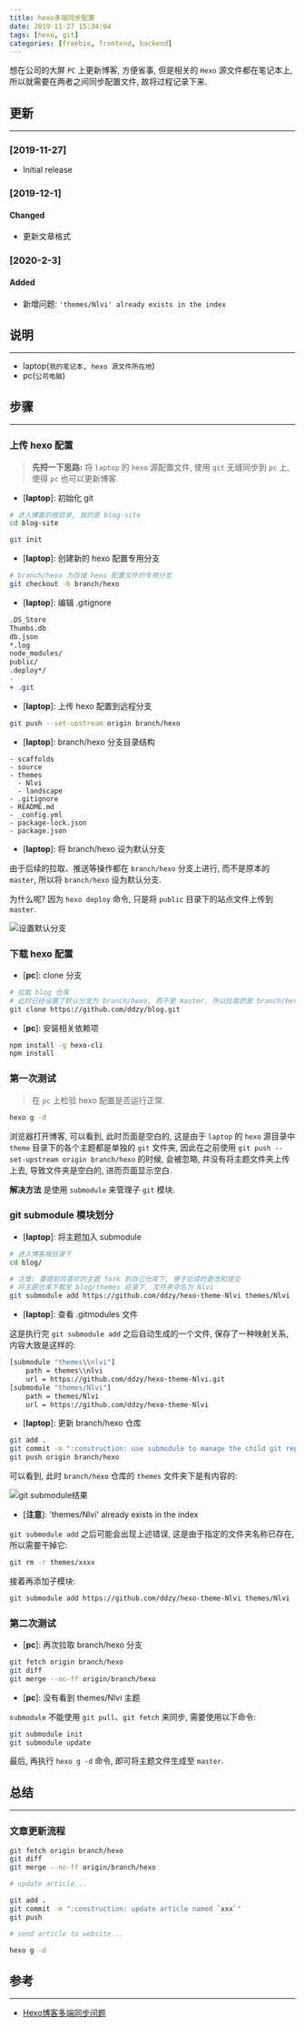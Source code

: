 ```yaml
---
title: hexo多端同步配置
date: 2019-11-27 15:34:04
tags: [hexo, git]
categories: [freebie, frontend, backend]
---
```


想在公司的大屏 `PC` 上更新博客, 方便省事, 但是相关的 `Hexo` 源文件都在笔记本上, 所以就需要在两者之间同步配置文件, 故将过程记录下来.


<!-- more -->


## 更新

------

### [2019-11-27]

- Initial release

### [2019-12-1]

#### Changed

- 更新文章格式

### [2020-2-3]

#### Added

- 新增问题: `'themes/Nlvi' already exists in the index`

## 说明

------

- laptop(`我的笔记本, hexo 源文件所在地`)
- pc(`公司电脑`)

## 步骤

------

### 上传 hexo 配置

> **先捋一下思路:** 将 `laptop` 的 `hexo` 源配置文件, 使用 `git` 无缝同步到 `pc` 上, 使得 `pc` 也可以更新博客.

- \[**laptop**]: 初始化 git

```bash
# 进入博客的根目录, 我的是 blog-site
cd blog-site

git init
```

- \[**laptop**]: 创建新的 hexo 配置专用分支

```bash
# branch/hexo 为存储 hexo 配置文件的专用分支
git checkout -b branch/hexo
```

- \[**laptop**]: 编辑 .gitignore

```diff
.DS_Store
Thumbs.db
db.json
*.log
node_modules/
public/
.deploy*/
-
+ .git
```

- \[**laptop**]: 上传 hexo 配置到远程分支

```bash
git push --set-upstream origin branch/hexo
```

- \[**laptop**]: branch/hexo 分支目录结构

```plain
- scaffolds
- source
- themes
  - Nlvi
  - landscape
- .gitignore
- README.md
- _config.yml
- package-lock.json
- package.json
```

- \[**laptop**]: 将 branch/hexo 设为默认分支

由于后续的拉取、推送等操作都在 `branch/hexo` 分支上进行, 而不是原本的 `master`, 所以将 `branch/hexo` 设为默认分支.

为什么呢? 因为 `hexo deploy` 命令, 只是将 `public` 目录下的站点文件上传到 `master`.

![设置默认分支](https://oos.blog.yyge.top/2019/11/27/hexo%E5%A4%9A%E7%AB%AF%E5%90%8C%E6%AD%A5%E9%85%8D%E7%BD%AE/images/11.png?imageView2/0/q/75|watermark/2/text/6Ziz5ZOl5bCP56uZ/font/5b6u6L2v6ZuF6buR/fontsize/440/fill/IzE4OTBGRg==/dissolve/100/gravity/SouthEast/dx/10/dy/10|imageslim)

### 下载 hexo 配置

- \[**pc**]: clone 分支

```bash
# 拉取 blog 仓库
# 此时已经设置了默认分支为 branch/hexo, 而不是 master, 所以拉取的是 branch/hexo 下的内容
git clone https://github.com/ddzy/blog.git
```

- \[**pc**]: 安装相关依赖项

```bash
npm install -g hexo-cli
npm install
```

### 第一次测试

> 在 `pc` 上检验 hexo 配置是否运行正常.

```bash
hexo g -d
```

浏览器打开博客, 可以看到, 此时页面是空白的, 这是由于 `laptop` 的 `hexo` 源目录中 `theme` 目录下的各个主题都是单独的 `git` 文件夹, 因此在之前使用 `git push --set-upstream origin branch/hexo` 的时候, 会被忽略, 并没有将主题文件夹上传上去, 导致文件夹是空白的, 进而页面显示空白.

**解决方法** 是使用 `submodule` 来管理子 `git` 模块.

### git submodule 模块划分

- \[**laptop**]: 将主题加入 submodule

```bash
# 进入博客根目录下
cd blog/

# 注意: 要提前将喜欢的主题 fork 到自己仓库下, 便于后续的更改和提交
# 将主题仓库下载至 blog/themes 目录下, 文件夹命名为 Nlvi
git submodule add https://github.com/ddzy/hexo-theme-Nlvi themes/Nlvi
```

- \[**laptop**]: 查看 .gitmodules 文件

这是执行完 `git submodule add` 之后自动生成的一个文件, 保存了一种映射关系, 内容大致是这样的:

```bash
[submodule "themes\\nlvi"]
	path = themes\\nlvi
	url = https://github.com/ddzy/hexo-theme-Nlvi.git
[submodule "themes/Nlvi"]
	path = themes/Nlvi
	url = https://github.com/ddzy/hexo-theme-Nlvi
```

- \[**laptop**]: 更新 branch/hexo 仓库

```bash
git add .
git commit -m ":construction: use submodule to manage the child git repo"
git push origin branch/hexo
```

可以看到, 此时 `branch/hexo` 仓库的 `themes` 文件夹下是有内容的:

![git submodule结果](https://oos.blog.yyge.top/2019/11/27/hexo%E5%A4%9A%E7%AB%AF%E5%90%8C%E6%AD%A5%E9%85%8D%E7%BD%AE/images/22.png?imageView2/0/q/75|watermark/2/text/6Ziz5ZOl5bCP56uZ/font/5b6u6L2v6ZuF6buR/fontsize/440/fill/IzE4OTBGRg==/dissolve/100/gravity/SouthEast/dx/10/dy/10|imageslim)

- \[**注意**]: 'themes/Nlvi' already exists in the index

`git submodule add` 之后可能会出现上述错误, 这是由于指定的文件夹名称已存在, 所以需要干掉它:

```bash
git rm -r themes/xxxx
```

接着再添加子模块:

```bash
git submodule add https://github.com/ddzy/hexo-theme-Nlvi themes/Nlvi
```

### 第二次测试

- \[**pc**]: 再次拉取 branch/hexo 分支

```bash
git fetch origin branch/hexo
git diff
git merge --no-ff origin/branch/hexo
```

- \[**pc**]: 没有看到 themes/Nlvi 主题

`submodule` 不能使用 `git pull`、`git fetch` 来同步, 需要使用以下命令:

```bash
git submodule init
git submodule update
```

最后, 再执行 `hexo g -d` 命令, 即可将主题文件生成至 `master`.

## 总结

------

### 文章更新流程

```bash
git fetch origin branch/hexo
git diff
git merge --no-ff origin/branch/hexo

# update article...

git add .
git commit -m ":construction: update article named `xxx`"
git push

# send article to website...

hexo g -d
```

## 参考

------

- [Hexo博客多端同步问题](https://juejin.im/post/5af8f087f265da0b886d857a)